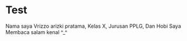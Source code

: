 # Test
Nama saya Vrizzo arizki pratama, Kelas X, Jurusan PPLG, Dan Hobi Saya Membaca salam kenal ^_^

